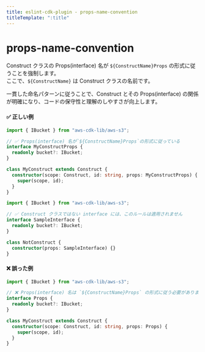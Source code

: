```yaml
---
title: eslint-cdk-plugin - props-name-convention
titleTemplate: ":title"
---
```


# props-name-convention

Construct クラスの Props(interface) 名が `${ConstructName}Props` の形式に従うことを強制します。  
ここで、`${ConstructName}` は Construct クラスの名前です。

一貫した命名パターンに従うことで、Construct とその Props(interface) の関係が明確になり、コードの保守性と理解のしやすさが向上します。

#### ✅ 正しい例

```ts
import { IBucket } from "aws-cdk-lib/aws-s3";

// ✅ Props(interface) 名が`${ConstructName}Props`の形式に従っている
interface MyConstructProps {
  readonly bucket?: IBucket;
}

class MyConstruct extends Construct {
  constructor(scope: Construct, id: string, props: MyConstructProps) {
    super(scope, id);
  }
}
```

```ts
import { IBucket } from "aws-cdk-lib/aws-s3";

// ✅ Construct クラスではない interface には、このルールは適用されません
interface SampleInterface {
  readonly bucket?: IBucket;
}

class NotConstruct {
  constructor(props: SampleInterface) {}
}
```

#### ❌ 誤った例

```ts
import { IBucket } from "aws-cdk-lib/aws-s3";

// ❌ Props(interface) 名は `${ConstructName}Props` の形式に従う必要があります
interface Props {
  readonly bucket?: IBucket;
}

class MyConstruct extends Construct {
  constructor(scope: Construct, id: string, props: Props) {
    super(scope, id);
  }
}
```
